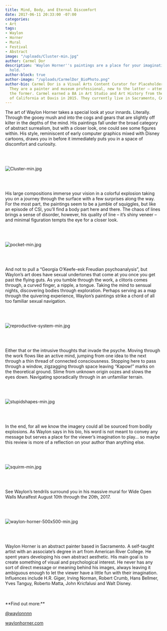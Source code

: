 ```yaml
---
title: Mind, Body, and Eternal Discomfort
date: 2017-06-11 20:33:00 -07:00
categories:
- Art
tags:
- Waylon
- Horner
- Mural
- Festival
- Abstract
image: "/uploads/Cluster-min.jpg"
author: Carmel Dor
description: 'Waylon Horner''s paintings are a place for your imagination to take
  hold. '
author-block: true
author-image: "/uploads/CarmelDor_BioPhoto.png"
author-bio: Carmel Dor is a Visual Arts Content Curator for Placeholder Magazine.
  They are a painter and museum professional, new to the latter – attempting to navigate
  the former. Carmel earned a BA in Art Studio and Art History from the University
  of California at Davis in 2015. They currently live in Sacramento, CA.
---
```


The art of Waylon Horner takes a special look at your innards. Literally. Through the gooey mush and into the cogs and gears that are slightly off kilter in the depths of the mind. His paintings fall under the broad category of abstract surrealism, but with a closer look, one could see some figures within. His style, reminiscent of early computer graphics mixed with Disney cartoons, draws you in before it immediately puts you in a space of discomfort and curiosity.

<br>
<br>

![Cluster-min.jpg](/uploads/Cluster-min.jpg)

<br>
<br>

His large compositions immerse your vision in a colorful explosion taking you on a journey through the surface with a few surprises along the way. For the most part, the paintings seem to be a jumble of squiggles, but like an episode of CSI, you’ll find a body part here and there. The chaos of lines brings a sense of disorder, however, his quality of line – it’s shiny veneer – and minimal figuration tempts the eye for a closer look. 

<br>
<br>

![pocket-min.jpg](/uploads/pocket-min.jpg)

<br>
<br>

And not to pull a “Georgia O’Keefe-esk Freudian psychoanalysis”, but Waylon’s art does have sexual undertones that come at you once you get past the flying guts. As you tumble through the work, a clitoris comes through, a curved finger, a nipple, a tongue. Taking the mind to sensual nights, discovering bodies through exploration. Perhaps serving as a map through the quivering experience, Waylon’s paintings strike a chord of all too familiar sexual navigation. 

<br>
<br>

![reproductive-system-min.jpg](/uploads/reproductive-system-min.jpg)

<br>
<br>

Either that or the intrusive thoughts that invade the psyche. Moving through the work flows like an active mind, jumping from one idea to the next through a thin thread of connected consciousness. Stopping here to pass through a window, zigzagging through space leaving “Kapow!” marks on the theoretical ground. Slime from unknown origin oozes and slows the eyes down. Navigating sporadically through in an unfamiliar terrain. 

<br>
<br>

![stupidshapes-min.jpg](/uploads/stupidshapes-min.jpg)

<br>
<br>

In the end, for all we know the imagery could all be sourced from bodily explosions. As Waylon says in his bio, his word is not meant to convey any message but serves a place for the viewer’s imagination to play… so maybe this review is more of a reflection on your author than anything else. 

<br>
<br>

![squirm-min.jpg](/uploads/squirm-min.jpg)

<br>
<br>

See Waylon’s tendrils surround you in his massive mural for Wide Open Walls Muralfest August 10th through the 20th, 2017.

<br>
<br>

![waylon-horner-500x500-min.jpg](/uploads/waylon-horner-500x500-min.jpg)

<br>
<br>

Waylon Horner is an abstract painter based in Sacramento. A self-taught artist with an associate’s degree in art from American River College. He spent years developing his own abstract aesthetic. His main goal is to create something of visual and psychological interest. He never has any sort of direct message or meaning behind his images, always leaving it ambiguous enough to let the viewer have a little fun with their imagination. Influences include H.R. Giger, Irving Norman, Robert Crumb, Hans Bellmer, Yves Tanguy, Roberto Matta, John Kricfalusi and Walt Disney.


<br>
<br>
**Find out more:**

[@waylonnnn](https://www.instagram.com/waylonnnn/?hl=en)

[waylonhorner.com](http://waylonhorner.com/)

